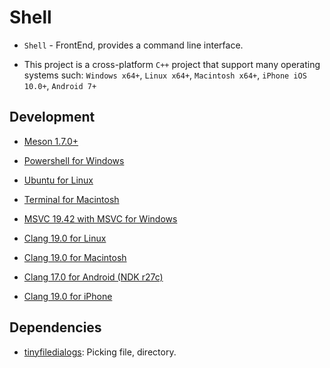 # Shell

-   `Shell` - FrontEnd, provides a command line interface.

-   This project is a cross-platform `C++` project that support many operating systems such: `Windows x64+`, `Linux x64+`, `Macintosh x64+`, `iPhone iOS 10.0+`, `Android 7+`

## Development

-   [Meson 1.7.0+](https://mesonbuild.com/)

-   [Powershell for Windows](https://learn.microsoft.com/en-us/powershell/)

-   [Ubuntu for Linux](https://ubuntu.com/tutorials/command-line-for-beginners)

-   [Terminal for Macintosh](https://developer.apple.com/library/archive/documentation/OpenSource/Conceptual/ShellScripting/Introduction/Introduction.html)

-   [MSVC 19.42 with MSVC for Windows](https://visualstudio.microsoft.com/downloads/)

-   [Clang 19.0 for Linux](https://llvm.org/)

-   [Clang 19.0 for Macintosh](https://llvm.org/)

-   [Clang 17.0 for Android (NDK r27c)](https://developer.android.com/ndk/downloads)

-   [Clang 19.0 for iPhone](https://llvm.org/)

## Dependencies

-   [tinyfiledialogs](https://sourceforge.net/projects/tinyfiledialogs/): Picking file, directory.
